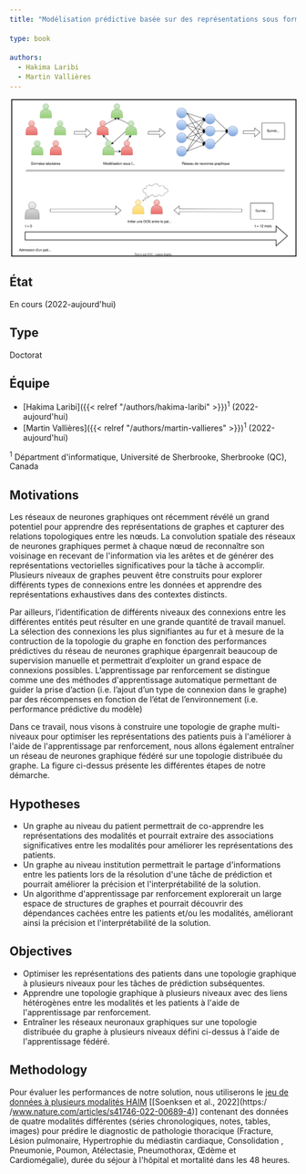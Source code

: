 ```yaml
---
title: "Modélisation prédictive basée sur des représentations sous formes de graphes multi-niveaux des données de santé multimodales"

type: book

authors:
  - Hakima Laribi
  - Martin Vallières
---
```


![Présentation du projet](Projet.svg "Présentation du projet")

## État

En cours (2022-aujourd'hui)

## Type

Doctorat

## Équipe

- [Hakima Laribi]({{< relref "/authors/hakima-laribi" >}})<sup>1</sup> (2022-aujourd'hui)
- [Martin Vallières]({{< relref "/authors/martin-vallieres" >}})<sup>1</sup> (2022-aujourd'hui)

<sup>1</sup> Départment d'informatique, Université de Sherbrooke, Sherbrooke (QC), Canada


## Motivations

Les réseaux de neurones graphiques ont récemment révélé un grand potentiel pour apprendre des représentations de graphes et capturer des relations topologiques entre les nœuds. La convolution spatiale des réseaux de neurones graphiques permet à chaque nœud de reconnaître son voisinage en recevant de l'information via les arêtes et de générer des représentations vectorielles significatives pour la tâche à accomplir. Plusieurs niveaux de graphes peuvent être construits pour explorer différents types de connexions entre les données et apprendre des représentations exhaustives dans des contextes distincts.

Par ailleurs, l’identification de différents niveaux des connexions entre les différentes entités peut résulter en une grande quantité de travail manuel.  La sélection des connexions les plus signifiantes au fur et à mesure de la contruction de la topologie du graphe en fonction des performances prédictives du réseau de neurones graphique épargenrait beaucoup de supervision manuelle et permettrait d’exploiter un grand espace de connexions possibles. L’apprentissage par renforcement se distingue comme une des méthodes d'apprentissage automatique permettant de guider la prise d’action (i.e. l’ajout d’un type de connexion dans le graphe) par des récompenses en fonction de l’état de l’environnement (i.e. performance prédictive du modèle)

Dans ce travail, nous visons à construire une topologie de graphe multi-niveaux pour optimiser les représentations des patients puis à l'améliorer à l'aide de l'apprentissage par renforcement, nous allons également entraîner un réseau de neurones graphique fédéré sur une topologie distribuée du graphe. La figure ci-dessus présente les différentes étapes de notre démarche.

## Hypotheses

- Un graphe au niveau du patient permettrait de co-apprendre les représentations des modalités et pourrait extraire des associations significatives entre les modalités pour améliorer les représentations des patients.
- Un graphe au niveau institution permettrait le partage d'informations entre les patients lors de la résolution d'une tâche de prédiction et pourrait améliorer la précision et l'interprétabilité de la solution.
- Un algorithme d'apprentissage par renforcement explorerait un large espace de structures de graphes et pourrait découvrir des dépendances cachées entre les patients et/ou les modalités, améliorant ainsi la précision et l'interprétabilité de la solution.

## Objectives

- Optimiser les représentations des patients dans une topologie graphique à plusieurs niveaux pour les tâches de prédiction subséquentes.
- Apprendre une topologie graphique à plusieurs niveaux avec des liens hétérogènes entre les modalités et les patients à l'aide de l'apprentissage par renforcement.
- Entraîner les réseaux neuronaux graphiques sur une topologie distribuée du graphe à plusieurs niveaux défini ci-dessus à l'aide de l'apprentissage fédéré.

## Methodology

Pour évaluer les performances de notre solution, nous utiliserons le [jeu de données à plusieurs modalités HAIM](https://physionet.org/content/haim-multimodal/1.0.1/) [[Soenksen et al., 2022](https:/ /www.nature.com/articles/s41746-022-00689-4)] contenant des données de quatre modalités différentes (séries chronologiques, notes, tables, images) pour prédire le diagnostic de pathologie thoracique (Fracture, Lésion pulmonaire, Hypertrophie du médiastin cardiaque, Consolidation , Pneumonie, Poumon, Atélectasie, Pneumothorax, Œdème et Cardiomégalie), durée du séjour à l'hôpital et mortalité dans les 48 heures.
